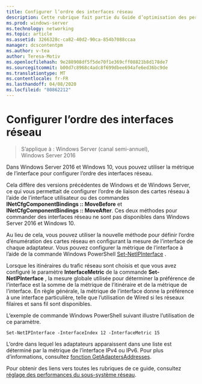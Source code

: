 ```yaml
---
title: Configurer l’ordre des interfaces réseau
description: Cette rubrique fait partie du Guide d’optimisation des performances du sous-système réseau pour Windows Server 2016.
ms.prod: windows-server
ms.technology: networking
ms.topic: article
ms.assetid: 3266328c-ca82-40d2-90ca-854b7088ccaa
manager: dcscontentpm
ms.author: v-tea
author: Teresa-Motiv
ms.openlocfilehash: 9e288908df5f5de70f1e369cff08821b8d178de7
ms.sourcegitcommit: b00d7c8968c4adc8f699dbee694afe6ed36bc9de
ms.translationtype: MT
ms.contentlocale: fr-FR
ms.lasthandoff: 04/08/2020
ms.locfileid: "80862212"
---
```

# <a name="configure-the-order-of-network-interfaces"></a>Configurer l’ordre des interfaces réseau

>S’applique à : Windows Server (canal semi-annuel), Windows Server 2016

Dans Windows Server 2016 et Windows 10, vous pouvez utiliser la métrique de l’interface pour configurer l’ordre des interfaces réseau.

Cela diffère des versions précédentes de Windows et de Windows Server, ce qui vous permettait de configurer l’ordre de liaison des cartes réseau à l’aide de l’interface utilisateur ou des commandes **INetCfgComponentBindings :: MoveBefore** et **INetCfgComponentBindings :: MoveAfter**. Ces deux méthodes pour commander des interfaces réseau ne sont pas disponibles dans Windows Server 2016 et Windows 10.

Au lieu de cela, vous pouvez utiliser la nouvelle méthode pour définir l’ordre d’énumération des cartes réseau en configurant la mesure de l’interface de chaque adaptateur. Vous pouvez configurer la métrique de l’interface à l’aide de la commande Windows PowerShell [Set-NetIPInterface](https://docs.microsoft.com/powershell/module/nettcpip/set-netipinterface) .

Lorsque les itinéraires du trafic réseau sont choisis et que vous avez configuré le paramètre **InterfaceMetric** de la commande **Set-NetIPInterface** , la mesure globale utilisée pour déterminer la préférence de l’interface est la somme de la métrique de l’itinéraire et de la métrique de l’interface. En règle générale, la métrique de l’interface donne la préférence à une interface particulière, telle que l’utilisation de Wired si les réseaux filaires et sans fil sont disponibles.

L’exemple de commande Windows PowerShell suivant illustre l’utilisation de ce paramètre.

    Set-NetIPInterface -InterfaceIndex 12 -InterfaceMetric 15

L’ordre dans lequel les adaptateurs apparaissent dans une liste est déterminé par la métrique de l’interface IPv4 ou IPv6.  Pour plus d’informations, consultez [fonction GetAdaptersAddresses](https://msdn.microsoft.com/library/windows/desktop/aa365915%28v=vs.85%29.aspx?f=255&MSPPError=-2147217396).

Pour obtenir des liens vers toutes les rubriques de ce guide, consultez [réglage des performances du sous-système réseau](net-sub-performance-top.md).
